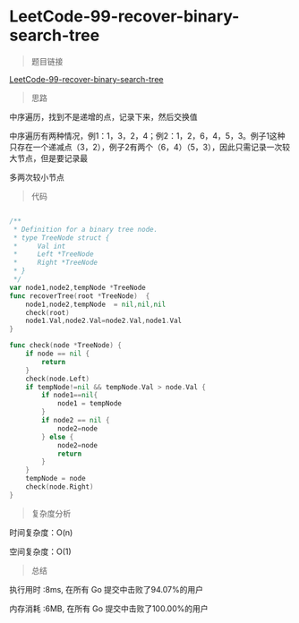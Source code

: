 # LeetCode-99-recover-binary-search-tree

>题目链接

[LeetCode-99-recover-binary-search-tree](https://leetcode-cn.com/problems/recover-binary-search-tree/)

>思路

中序遍历，找到不是递增的点，记录下来，然后交换值

中序遍历有两种情况，例1：1，3，2，4；例2：1，2，6，4，5，3。例子1这种只存在一个递减点（3，2），例子2有两个（6，4）（5，3），因此只需记录一次较大节点，但是要记录最

多两次较小节点

>代码

```go

/**
 * Definition for a binary tree node.
 * type TreeNode struct {
 *     Val int
 *     Left *TreeNode
 *     Right *TreeNode
 * }
 */
var node1,node2,tempNode *TreeNode
func recoverTree(root *TreeNode)  {
    node1,node2,tempNode  = nil,nil,nil
    check(root)
    node1.Val,node2.Val=node2.Val,node1.Val
}

func check(node *TreeNode) {
    if node == nil {
        return
    }
    check(node.Left)
    if tempNode!=nil && tempNode.Val > node.Val {
        if node1==nil{
            node1 = tempNode
        }
        if node2 == nil {
            node2=node
        } else {
            node2=node
            return
        }
    }
    tempNode = node
    check(node.Right)
}

```

>复杂度分析

时间复杂度：O(n)

空间复杂度：O(1)

>总结

执行用时 :8ms, 在所有 Go 提交中击败了94.07%的用户

内存消耗 :6MB, 在所有 Go 提交中击败了100.00%的用户
